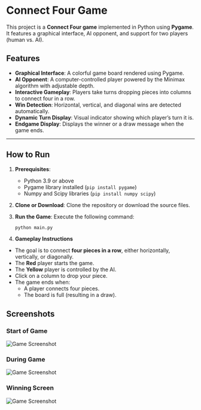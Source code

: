 # Connect Four Game

This project is a **Connect Four game** implemented in Python using **Pygame**. It features a graphical interface, AI opponent, and support for two players (human vs. AI).

## Features

- **Graphical Interface**: A colorful game board rendered using Pygame.
- **AI Opponent**: A computer-controlled player powered by the Minimax algorithm with adjustable depth.
- **Interactive Gameplay**: Players take turns dropping pieces into columns to connect four in a row.
- **Win Detection**: Horizontal, vertical, and diagonal wins are detected automatically.
- **Dynamic Turn Display**: Visual indicator showing which player’s turn it is.
- **Endgame Display**: Displays the winner or a draw message when the game ends.

---

## How to Run

1. **Prerequisites**:
   - Python 3.9 or above
   - Pygame library installed (`pip install pygame`)
   - Numpy and Scipy libraries (`pip install numpy scipy`)

2. **Clone or Download**:
   Clone the repository or download the source files.

3. **Run the Game**:
   Execute the following command:
   ```bash
   python main.py


4. **Gameplay Instructions**

- The goal is to connect **four pieces in a row**, either horizontally, vertically, or diagonally.
- The **Red** player starts the game.
- The **Yellow** player is controlled by the AI.
- Click on a column to drop your piece.
- The game ends when:
  - A player connects four pieces.
  - The board is full (resulting in a draw).

## Screenshots

### **Start of Game**
![Game Screenshot](images/Start.png)

### **During Game**
![Game Screenshot](images/middle_game.png)

### **Winning Screen**
![Game Screenshot](images/end_game.png)
